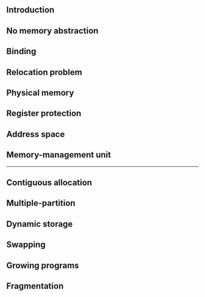 ## Introduction

## No memory abstraction

## Binding

## Relocation problem

## Physical memory

## Register protection

## Address space

## Memory-management unit

---

## Contiguous allocation

## Multiple-partition

## Dynamic storage

## Swapping

## Growing programs

## Fragmentation
